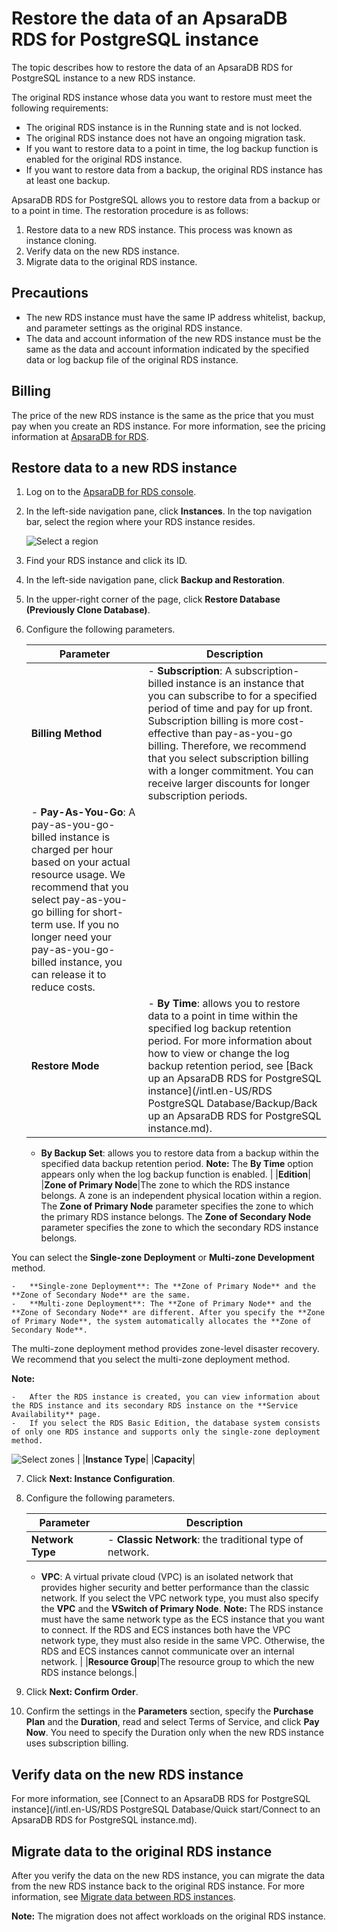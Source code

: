 # Restore the data of an ApsaraDB RDS for PostgreSQL instance

The topic describes how to restore the data of an ApsaraDB RDS for PostgreSQL instance to a new RDS instance.

The original RDS instance whose data you want to restore must meet the following requirements:

-   The original RDS instance is in the Running state and is not locked.
-   The original RDS instance does not have an ongoing migration task.
-   If you want to restore data to a point in time, the log backup function is enabled for the original RDS instance.
-   If you want to restore data from a backup, the original RDS instance has at least one backup.

ApsaraDB RDS for PostgreSQL allows you to restore data from a backup or to a point in time. The restoration procedure is as follows:

1.  Restore data to a new RDS instance. This process was known as instance cloning.
2.  Verify data on the new RDS instance.
3.  Migrate data to the original RDS instance.

## Precautions

-   The new RDS instance must have the same IP address whitelist, backup, and parameter settings as the original RDS instance.
-   The data and account information of the new RDS instance must be the same as the data and account information indicated by the specified data or log backup file of the original RDS instance.

## Billing

The price of the new RDS instance is the same as the price that you must pay when you create an RDS instance. For more information, see the pricing information at [ApsaraDB for RDS](https://www.alibabacloud.com/product/apsaradb-for-rds#pricing).

## Restore data to a new RDS instance

1.  Log on to the [ApsaraDB for RDS console](https://rds.console.aliyun.com/).

2.  In the left-side navigation pane, click **Instances**. In the top navigation bar, select the region where your RDS instance resides.

    ![Select a region](https://static-aliyun-doc.oss-cn-hangzhou.aliyuncs.com/assets/img/en-US/8651559951/p36543.png)

3.  Find your RDS instance and click its ID.

4.  In the left-side navigation pane, click **Backup and Restoration**.

5.  In the upper-right corner of the page, click **Restore Database \(Previously Clone Database\)**.

6.  Configure the following parameters.

    |Parameter|Description|
    |---------|-----------|
    |**Billing Method**|    -   **Subscription**: A subscription-billed instance is an instance that you can subscribe to for a specified period of time and pay for up front. Subscription billing is more cost-effective than pay-as-you-go billing. Therefore, we recommend that you select subscription billing with a longer commitment. You can receive larger discounts for longer subscription periods.
    -   **Pay-As-You-Go**: A pay-as-you-go-billed instance is charged per hour based on your actual resource usage. We recommend that you select pay-as-you-go billing for short-term use. If you no longer need your pay-as-you-go-billed instance, you can release it to reduce costs. |
    |**Restore Mode**|    -   **By Time**: allows you to restore data to a point in time within the specified log backup retention period. For more information about how to view or change the log backup retention period, see [Back up an ApsaraDB RDS for PostgreSQL instance](/intl.en-US/RDS PostgreSQL Database/Backup/Back up an ApsaraDB RDS for PostgreSQL instance.md).
    -   **By Backup Set**: allows you to restore data from a backup within the specified data backup retention period.
**Note:** The **By Time** option appears only when the log backup function is enabled. |
    |**Edition**|
    |**Zone of Primary Node**|The zone to which the RDS instance belongs. A zone is an independent physical location within a region. The **Zone of Primary Node** parameter specifies the zone to which the primary RDS instance belongs. The **Zone of Secondary Node** parameter specifies the zone to which the secondary RDS instance belongs.

You can select the **Single-zone Deployment** or **Multi-zone Development** method.

    -   **Single-zone Deployment**: The **Zone of Primary Node** and the **Zone of Secondary Node** are the same.
    -   **Multi-zone Deployment**: The **Zone of Primary Node** and the **Zone of Secondary Node** are different. After you specify the **Zone of Primary Node**, the system automatically allocates the **Zone of Secondary Node**.
The multi-zone deployment method provides zone-level disaster recovery. We recommend that you select the multi-zone deployment method.

**Note:**

    -   After the RDS instance is created, you can view information about the RDS instance and its secondary RDS instance on the **Service Availability** page.
    -   If you select the RDS Basic Edition, the database system consists of only one RDS instance and supports only the single-zone deployment method.
![Select zones](https://static-aliyun-doc.oss-cn-hangzhou.aliyuncs.com/assets/img/en-US/0650359951/p87361.png) |
    |**Instance Type**|
    |**Capacity**|

7.  Click **Next: Instance Configuration**.

8.  Configure the following parameters.

    |Parameter|Description|
    |---------|-----------|
    |**Network Type**|    -   **Classic Network**: the traditional type of network.
    -   **VPC**: A virtual private cloud \(VPC\) is an isolated network that provides higher security and better performance than the classic network. If you select the VPC network type, you must also specify the **VPC** and the **VSwitch of Primary Node**.
**Note:** The RDS instance must have the same network type as the ECS instance that you want to connect. If the RDS and ECS instances both have the VPC network type, they must also reside in the same VPC. Otherwise, the RDS and ECS instances cannot communicate over an internal network. |
    |**Resource Group**|The resource group to which the new RDS instance belongs.|

9.  Click **Next: Confirm Order**.

10. Confirm the settings in the **Parameters** section, specify the **Purchase Plan** and the **Duration**, read and select Terms of Service, and click **Pay Now**. You need to specify the Duration only when the new RDS instance uses subscription billing.


## Verify data on the new RDS instance

For more information, see [Connect to an ApsaraDB RDS for PostgreSQL instance](/intl.en-US/RDS PostgreSQL Database/Quick start/Connect to an ApsaraDB RDS for PostgreSQL instance.md).

## Migrate data to the original RDS instance

After you verify the data on the new RDS instance, you can migrate the data from the new RDS instance back to the original RDS instance. For more information, see [Migrate data between RDS instances](https://www.alibabacloud.com/help/zh/doc-detail/26626.htm).

**Note:** The migration does not affect workloads on the original RDS instance.

